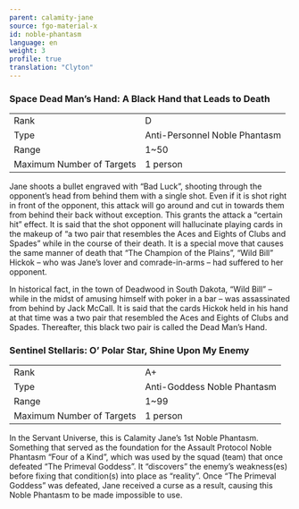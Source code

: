 ```yaml
---
parent: calamity-jane
source: fgo-material-x
id: noble-phantasm
language: en
weight: 3
profile: true
translation: "Clyton"
---
```


### Space Dead Man’s Hand: A Black Hand that Leads to Death

<table>
  <tr><td>Rank</td><td>D</td></tr>
  <tr><td>Type</td><td>Anti-Personnel Noble Phantasm</td></tr>
  <tr><td>Range</td><td>1~50</td></tr>
  <tr><td>Maximum Number of Targets</td><td>1 person</td></tr>
</table>

Jane shoots a bullet engraved with “Bad Luck”, shooting through the opponent’s head from behind them with a single shot. Even if it is shot right in front of the opponent, this attack will go around and cut in towards them from behind their back without exception. This grants the attack a “certain hit” effect. It is said that the shot opponent will hallucinate playing cards in the makeup of “a two pair that resembles the Aces and Eights of Clubs and Spades” while in the course of their death. It is a special move that causes the same manner of death that “The Champion of the Plains”, “Wild Bill” Hickok – who was Jane’s lover and comrade-in-arms – had suffered to her opponent.

In historical fact, in the town of Deadwood in South Dakota, “Wild Bill” – while in the midst of amusing himself with poker in a bar – was assassinated from behind by Jack McCall. It is said that the cards Hickok held in his hand at that time was a two pair that resembled the Aces and Eights of Clubs and Spades. Thereafter, this black two pair is called the Dead Man’s Hand.

### Sentinel Stellaris: O’ Polar Star, Shine Upon My Enemy

<table>
  <tr><td>Rank</td><td>A+</td></tr>
  <tr><td>Type</td><td>Anti-Goddess Noble Phantasm</td></tr>
  <tr><td>Range</td><td>1~99</td></tr>
  <tr><td>Maximum Number of Targets</td><td>1 person</td></tr>
</table>

In the Servant Universe, this is Calamity Jane’s 1st Noble Phantasm. Something that served as the foundation for the Assault Protocol Noble Phantasm “Four of a Kind”, which was used by the squad (team) that once defeated “The Primeval Goddess”. It “discovers” the enemy’s weakness(es) before fixing that condition(s) into place as “reality”.
Once “The Primeval Goddess” was defeated, Jane received a curse as a result, causing this Noble Phantasm to be made impossible to use.
